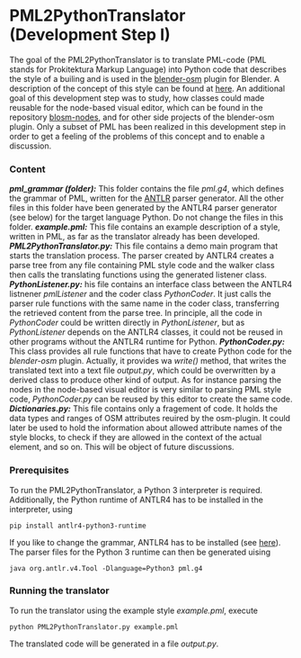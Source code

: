 # PML2PythonTranslator (Development Step I)
The goal of the PML2PythonTranslator is to translate PML-code (PML stands for Prokitektura Markup Language) into Python code that describes the style of a builing and is used in the [blender-osm](https://github.com/vvoovv/blender-osm) plugin for Blender. A description of the concept of this style can be found at [here](https://github.com/vvoovv/blender-osm/wiki/Concept-2.0). An additional goal of this development step was to study, how classes could made reusable for the node-based visual editor, which can be found in the repository [blosm-nodes](https://github.com/vvoovv/blosm-nodes/), and for other side projects of the blender-osm plugin. Only a subset of PML has been realized in this development step in order to get a feeling of the problems of this concept and to enable a discussion.
### Content

***pml_grammar (folder):*** 
This folder contains the file *pml.g4*, which defines the grammar of PML, written for the [ANTLR](https://www.antlr.org/) parser generator. All the other files in this folder have been generated by the ANTLR4 parser generator (see below) for the target language Python. Do not change the files in this folder.
***example.pml:***
This file contains an example  description of a style, written in PML, as far as the translator already has been developed.
***PML2PythonTranslator.py:***
This file contains a demo main program that starts the translation process. The parser created by ANTLR4 creates a parse tree from any file containing PML style code and the walker class then calls the translating functions using the generated listener class.
***PythonListener.py:***
his file contains an interface class between the ANTLR4 listnener *pmlListener* and the coder class *PythonCoder*. It just calls the parser rule functions with the same name in the coder class, transferring the retrieved content from the parse tree. In principle, all the code in *PythonCoder* could be written directly in *PythonListener*, but as *PythonListener* depends on the ANTLR4 classes, it could not be reused in other programs without the ANTLR4 runtime for Python.
***PythonCoder.py:***
This class provides all rule functions that have to create Python code for the *blender-osm* plugin. Actually, it provides wa *write()* method, that writes the translated text into a text file *output.py*, which could be overwritten by a derived class to produce other kind of output. As for instance parsing the nodes in the node-based visual editor is very similar to parsing PML style code, *PythonCoder.py* can be reused by this editor to create the same code.
***Dictionaries.py:***
This file contains only a fragement of code. It holds the data types and ranges of OSM attributes reuired by the osm-plugin. It could later be used to hold the information about allowed attribute names of the style blocks, to check if they are allowed in the context of the actual element, and so on. This will be object of future discussions.
### Prerequisites
To run the PML2PythonTranslator, a Python 3 interpreter is required. Additionally, the Python runtime of ANTLR4 has to be installed in the interpreter, using
```
pip install antlr4-python3-runtime
```
If you like to change the grammar, ANTLR4 has to be installed (see [here](https://github.com/antlr/antlr4/blob/master/doc/getting-started.md)). The parser files for the Python 3 runtime can then be generated uising
```
java org.antlr.v4.Tool -Dlanguage=Python3 pml.g4
```
### Running the translator
To run the translator using the example style *example.pml*, execute
```
python PML2PythonTranslator.py example.pml
```
The translated code will be generated in a file *output.py*.
